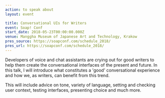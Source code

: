 ```yaml
---
action: to speak about
layout: event

title: Conversational UIs for Writers
event: Soap! Conf
start_date: 2018-05-23T00:00:00.000Z
venue: Manggha Museum of Japanese Art and Technology, Krakow
pres_source: https://soapconf.com/schedule_2018/
pres_url: https://soapconf.com/schedule_2018/
---
```


Developers of voice and chat assistants are crying out for good writers to help them create the conversational interfaces of the present and future. In this talk, I will introduce what constitutes a 'good' conversational experience and how we, as writers, can benefit from this trend.

This will include advice on tone, variety of language, setting and checking user context, testing interfaces, presenting choice and much more.
